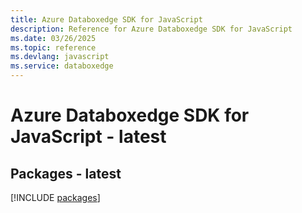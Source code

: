 ```yaml
---
title: Azure Databoxedge SDK for JavaScript
description: Reference for Azure Databoxedge SDK for JavaScript
ms.date: 03/26/2025
ms.topic: reference
ms.devlang: javascript
ms.service: databoxedge
---
```

# Azure Databoxedge SDK for JavaScript - latest
## Packages - latest
[!INCLUDE [packages](databoxedge-index.md)]
